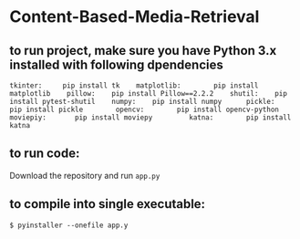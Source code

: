 # Content-Based-Media-Retrieval  
## to run project, make sure you have Python 3.x installed with following dpendencies   
` tkinter:    
   pip install tk   
matplotlib:       
   pip install matplotlib   
pillow:   
   pip install Pillow==2.2.2   
shutil:   
   pip install pytest-shutil   
numpy:   
    pip install numpy     
pickle:    
    pip install pickle       
opencv:       
    pip install opencv-python     
moviepiy:      
    pip install moviepy        
katna:       
    pip install katna   
    `     


## to run code:
Download the repository and run `app.py`

## to compile into single executable:   
 `$ pyinstaller --onefile app.y   `
